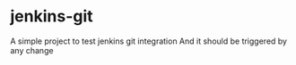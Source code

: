 # jenkins-git
A simple project to test jenkins git integration And it should be triggered by any change
